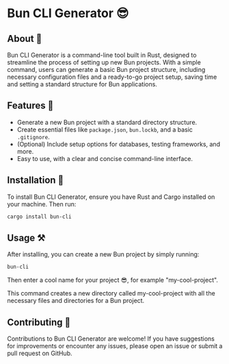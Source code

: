 # Bun CLI Generator 😎

## About 🦀

Bun CLI Generator is a command-line tool built in Rust, designed to streamline the process of setting up new Bun projects. With a simple command, users can generate a basic Bun project structure, including necessary configuration files and a ready-to-go project setup, saving time and setting a standard structure for Bun applications.

## Features 🚀

- Generate a new Bun project with a standard directory structure.
- Create essential files like `package.json`, `bun.lockb`, and a basic `.gitignore`.
- (Optional) Include setup options for databases, testing frameworks, and more.
- Easy to use, with a clear and concise command-line interface.

## Installation 👾

To install Bun CLI Generator, ensure you have Rust and Cargo installed on your machine. Then run:

```bash
cargo install bun-cli
```

## Usage ⚒️

After installing, you can create a new Bun project by simply running:

```bash
bun-cli
```
Then enter a cool name for your project 😎, for example "my-cool-project".

This command creates a new directory called my-cool-project with all the necessary files and directories for a Bun project.

## Contributing 🤠
Contributions to Bun CLI Generator are welcome! If you have suggestions for improvements or encounter any issues, please open an issue or submit a pull request on GitHub.
